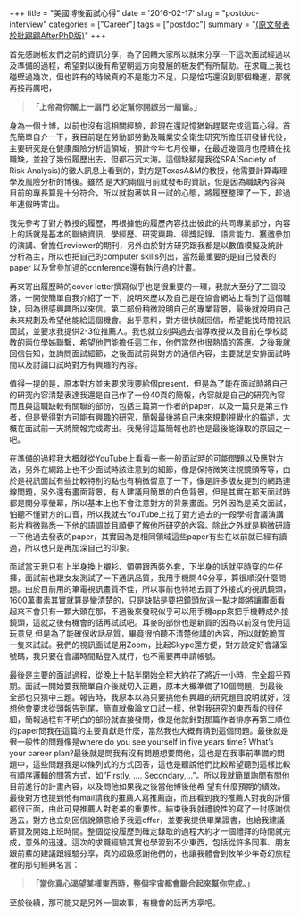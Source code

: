 +++
title = "美國博後面試心得"
date = '2016-02-17'
slug = "postdoc-interview"
categories = ["Career"]
tags = ["postdoc"]
summary = "[(原文發表於批踢踢AfterPhD版)](https://www.ptt.cc/bbs/AfterPhD/M.1455767557.A.39A.html)"
+++

首先感謝板友們之前的資訊分享，為了回饋大家所以就來分享一下這次面試經過以及準備的過程，希望對以後有希望朝這方向發展的板友們有所幫助。在求職上我也碰壁過幾次，但也許有的時候真的不是能力不足，只是恰巧還沒到那個機運，那就再接再厲吧，


>**「上帝為你關上一扇門 必定幫你開啟另一扇窗。」**

身為一個土博，以前也沒有這相關經驗，趁現在還記憶猶新趕緊完成這篇心得。首先簡單自介一下，我目前是在勞動部勞動及職業安全衛生研究所擔任研發替代役，主要研究是在健康風險分析這領域，預計今年七月役畢，在最近幾個月也陸續在找職缺，並投了幾份履歷出去，但都石沉大海。這個缺額是我從SRA(Society of Risk Analysis)的徵人訊息上看到的，對方是TexasA&M的教授，他需要計算毒理學及風險分析的博後。雖然 是大約兩個月前就發布的資訊，但是因為職缺內容與目前的專長算是十分符合，所以就抱著姑且一試的心態，將履歷整理了一下，趁過年連假時寄出。

我先參考了對方教授的履歷，再根據他的履歷內容找出彼此的共同專業部分，內容上的話就是基本的聯絡資訊、學經歷、研究興趣、得獎記錄、語言能力、獲邀參加的演講、曾擔任reviewer的期刊，另外由於對方研究跟我都是以數值模擬及統計分析為主，所以也把自己的computer skills列出，當然最重要的是自己發表的paper 以及曾參加過的conference還有執行過的計畫。 

再來寄出履歷時的cover letter撰寫似乎也是很重要的一環，我就大至分了三個段落，一開使簡單自我介紹了一下，說明來歷以及自己是在協會網站上看到了這個職缺，因為很感興趣所以來信。第二部份稍微說明自己的專業背景，最後就說明自己未來規劃及希望他能給這個機會。出乎意料，對方很快就回信，希望能找時間視訊面試，並要求我提供2-3位推薦人。我也就立刻與過去指導教授以及目前在學校認教的兩位學姊聯繫，希望他們能擔任這工作，他們當然也很熱情的答應。之後我就回信告知，並詢問面試細節，之後面試前與對方的通信內容，主要就是安排面試時間以及討論口試時對方有興趣的內容。

值得一提的是，原本對方並未要求我要給個present，但是為了能在面試時將自己的研究內容清楚表達我還是自己作了一份40頁的簡報，內容就是自己的研究內容而且與這職缺較有關聯的部份，包括三篇第一作者的paper，以及一篇只是第三作者，但是覺得對方可能有興趣的研究，簡報最後將自己未來規劃視覺化的描述，大概在面試前一天將簡報完成寄出。我覺得這篇簡報也許也是最後能錄取的原因之ㄧ吧。

在準備的過程我大概就從YouTube上看看一些一般面試時的可能問題以及應對方法，另外在網路上也不少面試時該注意到的細節，像是保持微笑注視鏡頭等等，由於是視訊面試有些比較特別的點也有稍微留意了一下，像是許多版友提到的網路連線問題，另外還有畫面背景，有人建議用簡單的白色背景，但是其實在那天面試時都是開分享螢幕，所以基本上也不會注意對方的背景畫面。另外因為是英文面試，怕聽不懂對方的口音，所以我就去YouTube上找了對方過去的一段學術會議演講影片稍微熟悉一下他的語調並且順便了解他所研究的內容。除此之外就是稍微研讀一下他過去發表的paper，其實因為是相同領域這些paper有些在以前就已經有讀過，所以也只是再加深自己的印象。

面試當天我只有上半身換上襯衫、領帶跟西裝外套，下半身的話就平時穿的牛仔褲，面試前也跟女友測試了一下通訊品質，我用手機開4G分享，算很順沒什麼問題。由於目前用的筆電視訊畫質不佳，所以事前也特地去買了外接式的視訊鏡頭，1600萬畫素其實就算是蠻清楚的，只是缺點是要把鏡頭放遠一點才能將讓畫面看起來不會只有一顆大頭在那，不過後來發現似乎可以用手機app來把手機轉成外接鏡頭，這就之後有機會的話再試試吧。耳麥的部份也是新買的因為以前沒有使用這玩意兒 但是為了能確保收話品質，畢竟很怕聽不清楚他講的內容，所以就乾脆買一隻來試試。我們的視訊面試是用Zoom，比起Skype還方便，對方設定好會議室號碼，我只要在會議時間點登入就行，也不需要再申請帳號。

最後是主要的面試過程，從晚上十點半開始全程大約花了將近一小時，完全超乎預期。面試一開始要我簡單自介後就切入正題，原本大概準備了10個問題，到最後全部也只猜中三題。報告時，我原本以為只要挑他有興趣的研究題目說明就好，沒想他會要求從頭報告到尾，簡直就像論文口試一樣，他對我研究的東西看的很仔細，簡報過程有不明白的部份就直接發問，像是他就針對那篇作者排序再第三順位的paper問我在這篇的主要貢獻是什麼，當然我也大概有猜到這個問題。最後就是很一般性的問題像是where do you see yourself in five years time? What’s your career plan?最後就是問我有沒有問題想要問他，這也是在我事前準備的問題中，這些問題我是以條列式的方式回答，這也是聽說他們比較希望聽到這樣比較有順序邏輯的問答方式，如”Firstly, …. Secondary,…”。所以我就簡單詢問有關他目前進行的計畫內容，以及問他如果我之後當他博後他希 望有什麼預期的績效。最後對方也提到他有mail請我的推薦人寫推薦函，而且看到我的推薦人對我的評價都很正面，由此可見推薦人對老美的重要性。結束後我就禮貌性的寫了一封感謝信過去，對方也立刻回信說願意給予我這offer，並要我提供畢業證書，也給我建議薪資及開始上班時間。整個從投履歷到確定錄取的過程大約才一個禮拜的時間就完成，意外的迅速。這次的求職經驗其實也學習到不少東西，包括從許多同事、朋友跟前輩的建議跟經驗分享，真的超級感謝他們的，也讓我體會到牧羊少年奇幻旅程裡的那句經典名言：

>**「當你真心渴望某樣東西時，整個宇宙都會聯合起來幫你完成。」**

至於後續，那可能又是另外一個故事，有機會的話再方享吧。
